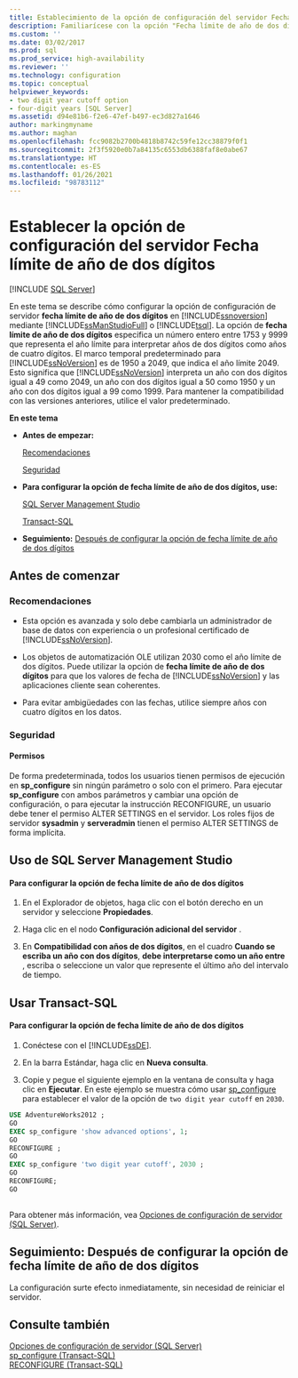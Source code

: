```yaml
---
title: Establecimiento de la opción de configuración del servidor Fecha límite de año de dos dígitos | Microsoft Docs
description: Familiarícese con la opción "Fecha límite de año de dos dígitos". Descubra cómo determina la forma en que SQL Server traduce los años de dos dígitos en años de cuatro dígitos.
ms.custom: ''
ms.date: 03/02/2017
ms.prod: sql
ms.prod_service: high-availability
ms.reviewer: ''
ms.technology: configuration
ms.topic: conceptual
helpviewer_keywords:
- two digit year cutoff option
- four-digit years [SQL Server]
ms.assetid: d94e81b6-f2e6-47ef-b497-ec3d827a1646
author: markingmyname
ms.author: maghan
ms.openlocfilehash: fcc9082b2700b4818b8742c59fe12cc38879f0f1
ms.sourcegitcommit: 2f3f5920e0b7a84135c6553db6388faf8e0abe67
ms.translationtype: HT
ms.contentlocale: es-ES
ms.lasthandoff: 01/26/2021
ms.locfileid: "98783112"
---
```

# <a name="configure-the-two-digit-year-cutoff-server-configuration-option"></a>Establecer la opción de configuración del servidor Fecha límite de año de dos dígitos
 [!INCLUDE [SQL Server](../../includes/applies-to-version/sqlserver.md)]

  En este tema se describe cómo configurar la opción de configuración de servidor **fecha límite de año de dos dígitos** en [!INCLUDE[ssnoversion](../../includes/ssnoversion-md.md)] mediante [!INCLUDE[ssManStudioFull](../../includes/ssmanstudiofull-md.md)] o [!INCLUDE[tsql](../../includes/tsql-md.md)]. La opción de **fecha límite de año de dos dígitos** especifica un número entero entre 1753 y 9999 que representa el año límite para interpretar años de dos dígitos como años de cuatro dígitos. El marco temporal predeterminado para [!INCLUDE[ssNoVersion](../../includes/ssnoversion-md.md)] es de 1950 a 2049, que indica el año límite 2049. Esto significa que [!INCLUDE[ssNoVersion](../../includes/ssnoversion-md.md)] interpreta un año con dos dígitos igual a 49 como 2049, un año con dos dígitos igual a 50 como 1950 y un año con dos dígitos igual a 99 como 1999. Para mantener la compatibilidad con las versiones anteriores, utilice el valor predeterminado.  
  
 **En este tema**  
  
-   **Antes de empezar:**  
  
     [Recomendaciones](#Recommendations)  
  
     [Seguridad](#Security)  
  
-   **Para configurar la opción de fecha límite de año de dos dígitos, use:**  
  
     [SQL Server Management Studio](#SSMSProcedure)  
  
     [Transact-SQL](#TsqlProcedure)  
  
-   **Seguimiento:**  [Después de configurar la opción de fecha límite de año de dos dígitos](#FollowUp)  
  
##  <a name="before-you-begin"></a><a name="BeforeYouBegin"></a> Antes de comenzar  
  
###  <a name="recommendations"></a><a name="Recommendations"></a> Recomendaciones  
  
-   Esta opción es avanzada y solo debe cambiarla un administrador de base de datos con experiencia o un profesional certificado de [!INCLUDE[ssNoVersion](../../includes/ssnoversion-md.md)].  
  
-   Los objetos de automatización OLE utilizan 2030 como el año límite de dos dígitos. Puede utilizar la opción de **fecha límite de año de dos dígitos** para que los valores de fecha de [!INCLUDE[ssNoVersion](../../includes/ssnoversion-md.md)] y las aplicaciones cliente sean coherentes. 

-   Para evitar ambigüedades con las fechas, utilice siempre años con cuatro dígitos en los datos.  
  
###  <a name="security"></a><a name="Security"></a> Seguridad  
  
####  <a name="permissions"></a><a name="Permissions"></a> Permisos  
 De forma predeterminada, todos los usuarios tienen permisos de ejecución en **sp_configure** sin ningún parámetro o solo con el primero. Para ejecutar **sp_configure** con ambos parámetros y cambiar una opción de configuración, o para ejecutar la instrucción RECONFIGURE, un usuario debe tener el permiso ALTER SETTINGS en el servidor. Los roles fijos de servidor **sysadmin** y **serveradmin** tienen el permiso ALTER SETTINGS de forma implícita.  
  
##  <a name="using-sql-server-management-studio"></a><a name="SSMSProcedure"></a> Uso de SQL Server Management Studio  
  
#### <a name="to-configure-the-two-digit-year-cutoff-option"></a>Para configurar la opción de fecha límite de año de dos dígitos  
  
1.  En el Explorador de objetos, haga clic con el botón derecho en un servidor y seleccione **Propiedades**.  
  
2.  Haga clic en el nodo **Configuración adicional del servidor** .  
  
3.  En **Compatibilidad con años de dos dígitos**, en el cuadro **Cuando se escriba un año con dos dígitos**, **debe interpretarse como un año entre** , escriba o seleccione un valor que represente el último año del intervalo de tiempo.  
  
##  <a name="using-transact-sql"></a><a name="TsqlProcedure"></a> Usar Transact-SQL  
  
#### <a name="to-configure-the-two-digit-year-cutoff-option"></a>Para configurar la opción de fecha límite de año de dos dígitos  
  
1.  Conéctese con el [!INCLUDE[ssDE](../../includes/ssde-md.md)].  
  
2.  En la barra Estándar, haga clic en **Nueva consulta**.  
  
3.  Copie y pegue el siguiente ejemplo en la ventana de consulta y haga clic en **Ejecutar**. En este ejemplo se muestra cómo usar [sp_configure](../../relational-databases/system-stored-procedures/sp-configure-transact-sql.md) para establecer el valor de la opción de `two digit year cutoff` en `2030`.  
  
```sql  
USE AdventureWorks2012 ;  
GO  
EXEC sp_configure 'show advanced options', 1;  
GO  
RECONFIGURE ;  
GO  
EXEC sp_configure 'two digit year cutoff', 2030 ;  
GO  
RECONFIGURE;  
GO  
  
```  
  
 Para obtener más información, vea [Opciones de configuración de servidor &#40;SQL Server&#41;](../../database-engine/configure-windows/server-configuration-options-sql-server.md).  
  
##  <a name="follow-up-after-you-configure-the-two-digit-year-cutoff-option"></a><a name="FollowUp"></a> Seguimiento: Después de configurar la opción de fecha límite de año de dos dígitos  
 La configuración surte efecto inmediatamente, sin necesidad de reiniciar el servidor.  
  
## <a name="see-also"></a>Consulte también  
 [Opciones de configuración de servidor &#40;SQL Server&#41;](../../database-engine/configure-windows/server-configuration-options-sql-server.md)   
 [sp_configure &#40;Transact-SQL&#41;](../../relational-databases/system-stored-procedures/sp-configure-transact-sql.md)   
 [RECONFIGURE &#40;Transact-SQL&#41;](../../t-sql/language-elements/reconfigure-transact-sql.md)  
  
  
